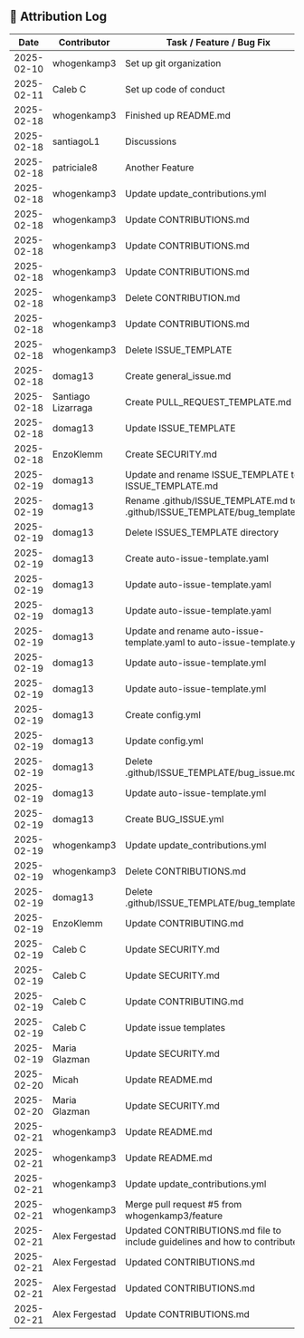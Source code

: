 ## 📌 Attribution Log  

| Date       | Contributor | Task / Feature / Bug Fix | Reference (Commit Hash) |
|------------|------------|-------------------------|-------------------------|
| 2025-02-10 | whogenkamp3 | Set up git organization  | 89efdea8918a7dfdd4ca602a0dd89fb902d0e99c |
| 2025-02-11 | Caleb C  | Set up code of conduct   | e37a0adc391740340c07484416ed55eaa823c85c |
| 2025-02-18 | whogenkamp3 | Finished up README.md    | ba741199b962d3f474c609584e826229c0906c18 |
| 2025-02-18 | santiagoL1  | Discussions              | 24f3609fb5d2b830eb8c4d2f2cd37eca7c480954 |
| 2025-02-18 | patriciale8 | Another Feature          | 530a94a6a07b1d5e1a7a766e38651e26d81cda64 |
| 2025-02-18 | whogenkamp3 | Update update_contributions.yml | bcf72d0d8e02f2fbb6138c8a06d39199c0ea1383 |
| 2025-02-18 | whogenkamp3 | Update CONTRIBUTIONS.md | 2ae831dd33c3e721d01a25cdfb0ae711d3897474 |
| 2025-02-18 | whogenkamp3 | Update CONTRIBUTIONS.md | fe2b090c9d7dfe80a65f0e2810a4bfdcda3d93db |
| 2025-02-18 | whogenkamp3 | Update CONTRIBUTIONS.md | 9745944178f73f793c1dd61f39fab9d6e15ac766 |
| 2025-02-18 | whogenkamp3 | Delete CONTRIBUTION.md | 3e49f340568edf92e9e60087e1ac1da9ea560818 |
| 2025-02-18 | whogenkamp3 | Update CONTRIBUTIONS.md | e9d6906774090154f6cd1107da0e6deec2c277e3 |
| 2025-02-18 | whogenkamp3 | Delete ISSUE_TEMPLATE | 28c9c5e0f6483da383edc4f75b91d66b61bd6aad |
| 2025-02-18 | domag13 | Create general_issue.md | d40171e8fd44c4349ab63804e39181ffaac656b1 |
| 2025-02-18 | Santiago Lizarraga | Create PULL_REQUEST_TEMPLATE.md | 934a75e5a7d3d5e8f654aaa03a2a86650b1f9b78 |
| 2025-02-18 | domag13 | Update ISSUE_TEMPLATE | 4ccf9ed108213e4e563351f3acb620f497433e23 |
| 2025-02-18 | EnzoKlemm | Create SECURITY.md | 8d50667c0b449555f57255d67b0392d80b8c30ed |
| 2025-02-19 | domag13 | Update and rename ISSUE_TEMPLATE to ISSUE_TEMPLATE.md | 761fb6d45ea5f7550c955fb0e0b95cd28943c5ff |
| 2025-02-19 | domag13 | Rename .github/ISSUE_TEMPLATE.md to .github/ISSUE_TEMPLATE/bug_template.md | 2c42b6a7a9810c994161cabe387f94323c2d49a6 |
| 2025-02-19 | domag13 | Delete ISSUES_TEMPLATE directory | d9ba6f2ed3a1d1cc6be0dcd23f35bd6a5cd2c4c7 |
| 2025-02-19 | domag13 | Create auto-issue-template.yaml | 93509de8aa3b93b0897f39fded68c5c541901d04 |
| 2025-02-19 | domag13 | Update auto-issue-template.yaml | 0829c8452f5ad908185f70ec45b20fc671122520 |
| 2025-02-19 | domag13 | Update auto-issue-template.yaml | e208e8ca7c4cd08c58e9fe9587dc7f8fdf1d453a |
| 2025-02-19 | domag13 | Update and rename auto-issue-template.yaml to auto-issue-template.yml | c4093b811831c3117186be33eb260b1ab6351efd |
| 2025-02-19 | domag13 | Update auto-issue-template.yml | 3a76f31cd034eece8016d461559d324aaf6de566 |
| 2025-02-19 | domag13 | Update auto-issue-template.yml | 27c3ff50f29ab2f5a4f8cb61a3c6ac6269c9293c |
| 2025-02-19 | domag13 | Create config.yml | 1d4e50fb07f3efe94609b75814bc2acbe7e4eaf8 |
| 2025-02-19 | domag13 | Update config.yml | 7e38195b8f7ad6b0f14484ffe16a3c17b5c1c9ca |
| 2025-02-19 | domag13 | Delete .github/ISSUE_TEMPLATE/bug_issue.md | f1431caaf36bf524b9de438c2623409de9efd6f4 |
| 2025-02-19 | domag13 | Update auto-issue-template.yml | 6f8d6655ffd94f00d492fefbe0bb7d3e281a4a59 |
| 2025-02-19 | domag13 | Create BUG_ISSUE.yml | 8d80a043231aa4639ca53bf44a2cf51ed74498a7 |
| 2025-02-19 | whogenkamp3 | Update update_contributions.yml | 81ac8994f20f671de4e5535aa3bdbbf90cbce1eb |
| 2025-02-19 | whogenkamp3 | Delete CONTRIBUTIONS.md | 932406eb27e7343f1bc4c0f0057ebcf61128af63 |
| 2025-02-19 | domag13 | Delete .github/ISSUE_TEMPLATE/bug_template.md | 1db3e9ecb98e8858550450ccdebcc547a46fb70e |
| 2025-02-19 | EnzoKlemm | Update CONTRIBUTING.md | 683f3a4306f211d5dacb75099d11048dba2e96be |
| 2025-02-19 | Caleb C | Update SECURITY.md | 8e41541757e5b42e1123f9602c38e60ad3fb0e32 |
| 2025-02-19 | Caleb C | Update SECURITY.md | aaba45940df7f4c26931a962b72d576398139998 |
| 2025-02-19 | Caleb C | Update CONTRIBUTING.md | 2c89c1af844ff2feb1bd03417e9312ffe7739309 |
| 2025-02-19 | Caleb C | Update issue templates | 40d7a32f382536b08a19f965e198ea12ef8f6ff1 |
| 2025-02-19 | Maria Glazman | Update SECURITY.md | 12ecd39a32f339e21ed59b36d924a3ac3756ef76 |
| 2025-02-20 | Micah | Update README.md | 5796f3ecbd4462a750ccd442b0cdb88da7d9432a |
| 2025-02-20 | Maria Glazman | Update SECURITY.md | 079d8aea4377188110026bee6279845c2e71a328 |
| 2025-02-21 | whogenkamp3 | Update README.md | 844140d12b12c2d2473e7086061d36157e921c8c |
| 2025-02-21 | whogenkamp3 | Update README.md | 18122a1ada80748280a011f25b2a5123d7213461 |
| 2025-02-21 | whogenkamp3 | Update update_contributions.yml | 2ab0074a7cc896ef7167dcde23be002a60d41774 |
| 2025-02-21 | whogenkamp3 | Merge pull request #5 from whogenkamp3/feature | 3a1da50375b2880717fa1feb33e5c66a0337eec9 |
| 2025-02-21 | Alex Fergestad | Updated CONTRIBUTIONS.md file to include guidelines and how to contribute | 75aa09cd36bd71bc8f059457cc3d4b789fb2d4e7 |
| 2025-02-21 | Alex Fergestad | Updated CONTRIBUTIONS.md | 0b53f06d939103e0a50ac91769957635303e6480 |
| 2025-02-21 | Alex Fergestad | Updated CONTRIBUTIONS.md | 2a5ba2c5453eb7d6035acc55a0beed3a247cfe15 |
| 2025-02-21 | Alex Fergestad | Update CONTRIBUTIONS.md | fdeeff931ed6d0a27552bb47d3ac837990de524e |
